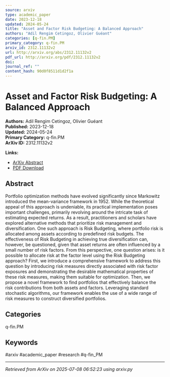 ```yaml
---
source: arxiv
type: academic_paper
date: 2023-12-18
updated: 2024-05-24
title: "Asset and Factor Risk Budgeting: A Balanced Approach"
authors: "Adil Rengim Cetingoz, Olivier Guéant"
categories: [q-fin.PM]
primary_category: q-fin.PM
arxiv_id: 2312.11132v2
url: http://arxiv.org/abs/2312.11132v2
pdf_url: http://arxiv.org/pdf/2312.11132v2
doi: 
journal_ref: ""
content_hash: 90d0f8511d1d2f1a
---
```


# Asset and Factor Risk Budgeting: A Balanced Approach

**Authors:** Adil Rengim Cetingoz, Olivier Guéant  
**Published:** 2023-12-18  
**Updated:** 2024-05-24  
**Primary Category:** q-fin.PM  
**ArXiv ID:** 2312.11132v2  

**Links:**
- [ArXiv Abstract](http://arxiv.org/abs/2312.11132v2)
- [PDF Download](http://arxiv.org/pdf/2312.11132v2)


## Abstract

Portfolio optimization methods have evolved significantly since Markowitz
introduced the mean-variance framework in 1952. While the theoretical appeal of
this approach is undeniable, its practical implementation poses important
challenges, primarily revolving around the intricate task of estimating
expected returns. As a result, practitioners and scholars have explored
alternative methods that prioritize risk management and diversification. One
such approach is Risk Budgeting, where portfolio risk is allocated among assets
according to predefined risk budgets. The effectiveness of Risk Budgeting in
achieving true diversification can, however, be questioned, given that asset
returns are often influenced by a small number of risk factors. From this
perspective, one question arises: is it possible to allocate risk at the factor
level using the Risk Budgeting approach? First, we introduce a comprehensive
framework to address this question by introducing risk measures directly
associated with risk factor exposures and demonstrating the desirable
mathematical properties of these risk measures, making them suitable for
optimization. Then, we propose a novel framework to find portfolios that
effectively balance the risk contributions from both assets and factors.
Leveraging standard stochastic algorithms, our framework enables the use of a
wide range of risk measures to construct diversified portfolios.

## Categories

q-fin.PM





## Keywords

#arxiv #academic_paper #research #q-fin_PM

---
*Retrieved from ArXiv on 2025-07-08 06:52:23 using arxiv.py*
